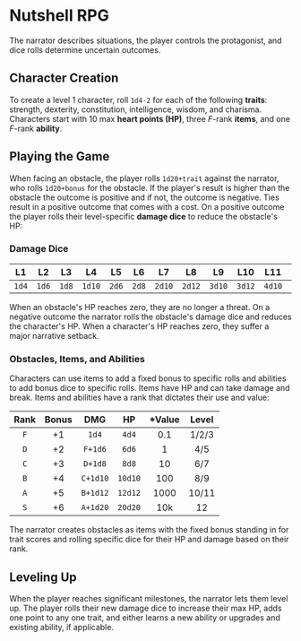 # Nutshell RPG
The narrator describes situations, the player controls the protagonist, and dice rolls determine uncertain outcomes.

## Character Creation
To create a level 1 character, roll `1d4-2` for each of the following **traits**: strength, dexterity, constitution, intelligence, wisdom, and charisma. Characters start with 10 max **heart points (HP)**, three *F*-rank **items**, and one *F*-rank **ability**.

## Playing the Game
When facing an obstacle, the player rolls `1d20+trait` against the narrator, who rolls `1d20+bonus` for the obstacle. If the player's result is higher than the obstacle the outcome is positive and if not, the outcome is negative. Ties result in a positive outcome that comes with a cost. On a positive outcome the player rolls their level-specific **damage dice** to reduce the obstacle's HP:

### Damage Dice
| L1 | L2 | L3 | L4 | L5 | L6 | L7 | L8 | L9 | L10 | L11 | L12 |
|:---:|:---:|:---:|:---:|:---:|:---:|:---:|:---:|:---:|:---:|:---:|:---:|
| `1d4` | `1d6` | `1d8` | `1d10` | `2d6` | `2d8` | `2d10` | `2d12` | `3d10` | `3d12` | `4d10` | `4d12` |

When an obstacle's HP reaches zero, they are no longer a threat. On a negative outcome the narrator rolls the obstacle's damage dice and reduces the character's HP. When a character's HP reaches zero, they suffer a major narrative setback. 

### Obstacles, Items, and Abilities
Characters can use items to add a fixed bonus to specific rolls and abilities to add bonus dice to specific rolls. Items have HP and can take damage and break. Items and abilities have a rank that dictates their use and value:

| Rank | Bonus | DMG | HP | &#42;Value | Level |
|:---:|:---:|:---:|:---:|:---:|:---:|
| `F` | +1 | `1d4` | `4d4` | 0.1 | 1/2/3 |
| `D` | +2 | `F+1d6` | `6d6` | 1 | 4/5 |
| `C` | +3 | `D+1d8` | `8d8` | 10 | 6/7 |
| `B` | +4 | `C+1d10` | `10d10` | 100 | 8/9 |
| `A` | +5 | `B+1d12` | `12d12` | 1000 | 10/11 |
| `S` | +6 | `A+1d20` | `20d20` | 10k | 12 |

The narrator creates obstacles as items with the fixed bonus standing in for trait scores and rolling specific dice for their HP and damage based on their rank. 

## Leveling Up
When the player reaches significant milestones, the narrator lets them level up. The player rolls their new damage dice to increase their max HP, adds one point to any one trait, and either learns a new ability or upgrades and existing ability, if applicable.
